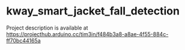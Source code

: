# kway_smart_jacket_fall_detection

Project description is available at https://projecthub.arduino.cc/tim3in/f484b3a8-a8ae-4f55-884c-ff70bc44165a
